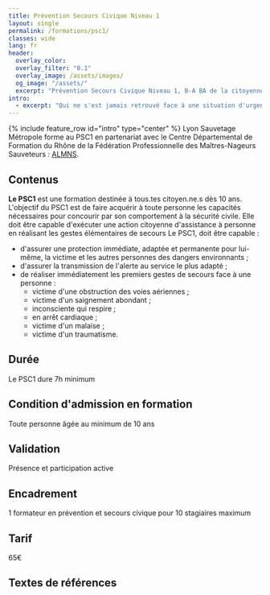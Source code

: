 ```yaml
---
title: Prévention Secours Civique Niveau 1
layout: single
permalink: /formations/psc1/
classes: wide
lang: fr
header:   
  overlay_color: 
  overlay_filter: "0.1"
  overlay_image: /assets/images/
  og_image: "/assets/"
  excerpt: "Prévention Secours Civique Niveau 1, B-A BA de la citoyenneté."
intro:
  - excerpt: "Qui ne s'est jamais retrouvé face à une situation d'urgence dans la vie de tous les jours qui vous implique un tiers, un proche ou vous même. Qu'il s'agisse d'un accident de la circulation, d'un malaise, d'un saignement abondant, d'un traumatisme, d'une brûlure,... les situations d'urgences sont nombreuses et frappent toujours quand on ne s'y attend pas. Alors pour adopter les bons reflexes, le premier c'est de vous former au PSC1 avec nous. On vous attend ;-)"
---
```

{% include feature_row id="intro" type="center" %}
Lyon Sauvetage Métropole forme au PSC1 en partenariat avec le Centre Départemental de Formation du Rhône de la Fédération Professionnelle des Maîtres-Nageurs Sauveteurs : [ALMNS](https://www.aleaumns.com/).

## Contenus
**Le PSC1** est une formation destinée à tous.tes citoyen.ne.s dès 10 ans. L'objectif du PSC1 est de faire acquérir à toute personne les capacités nécessaires pour concourir par son comportement à la sécurité civile. Elle doit être capable d'exécuter une action citoyenne d'assistance à personne en réalisant les gestes élémentaires de secours
Le PSC1, doit être capable :
- d'assurer une protection immédiate, adaptée et permanente pour lui-même, la victime et les autres personnes des dangers environnants ;
- d'assurer la transmission de l'alerte au service le plus adapté ; 
- de réaliser immédiatement les premiers gestes de secours face à une personne :
  - victime d'une obstruction des voies aériennes ;
  - victime d'un saignement abondant ;
  - inconsciente qui respire ;
  - en arrêt cardiaque ;
  - victime d'un malaise ;
  - victime d'un traumatisme.

## Durée
Le PSC1 dure 7h minimum

## Condition d'admission en formation
Toute personne âgée au minimum de 10 ans

## Validation
Présence et participation active

## Encadrement
1 formateur en prévention et secours civique pour 10 stagiaires maximum

## Tarif
65€

## Textes de références



